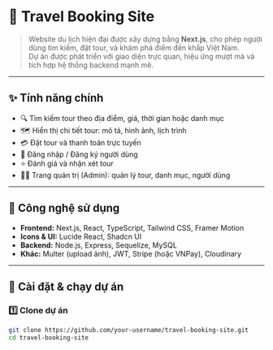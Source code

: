 # 🧭 Travel Booking Site

> Website du lịch hiện đại được xây dựng bằng **Next.js**, cho phép người dùng tìm kiếm, đặt tour, và khám phá điểm đến khắp Việt Nam.  
> Dự án được phát triển với giao diện trực quan, hiệu ứng mượt mà và tích hợp hệ thống backend mạnh mẽ.

---

## ✨ Tính năng chính
- 🔍 Tìm kiếm tour theo địa điểm, giá, thời gian hoặc danh mục  
- 🗺️ Hiển thị chi tiết tour: mô tả, hình ảnh, lịch trình  
- 💳 Đặt tour và thanh toán trực tuyến  
- 👤 Đăng nhập / Đăng ký người dùng  
- ⭐ Đánh giá và nhận xét tour  
- 🧑‍💼 Trang quản trị (Admin): quản lý tour, danh mục, người dùng  

---

## 🧩 Công nghệ sử dụng
- **Frontend:** Next.js, React, TypeScript, Tailwind CSS, Framer Motion  
- **Icons & UI:** Lucide React, Shadcn UI  
- **Backend:** Node.js, Express, Sequelize, MySQL  
- **Khác:** Multer (upload ảnh), JWT, Stripe (hoặc VNPay), Cloudinary  

---

## 🚀 Cài đặt & chạy dự án

### 1️⃣ Clone dự án
```bash
git clone https://github.com/your-username/travel-booking-site.git
cd travel-booking-site
